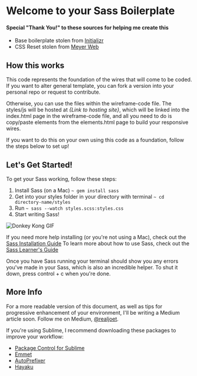 # Welcome to your Sass Boilerplate

<!-- Created by [Joe Toscano](http://www.realjoet.me), UX Designer & Engineer. 
Find me @realjoet across just about any relevant social media. 
If you can't find me @realjoet, it's probably not relevant :p

Feel free to reach out if you get stuck or just want to talk: yo@realjoet.me -->

#### Special "Thank You!" to these sources for helping me create this
* Base boilerplate stolen from [Initializr](http://www.initializr.com)
* CSS Reset stolen from [Meyer Web](http://meyerweb.com/eric/tools/css/reset/)




## How this works
This code represents the foundation of the wires that will come to be coded. If you want to alter general template, you can fork a version into your personal repo or request to contribute.

Otherwise, you can use the files within the wireframe-code file. The styles/js will be hosted at *{Link to hosting site}*, which will be linked into the index.html page in the wireframe-code file, and all you need to do is copy/paste elements from the elements.html page to build your responsive wires.

If you want to do this on your own using this code as a foundation, follow the steps below to set up!



## Let's Get Started!
To get your Sass working, follow these steps:
  1. Install Sass (on a Mac) 
  ```~ gem install sass```
  2. Get into your styles folder in your directory with terminal
  ```~ cd directory-name/styles```
  3. Run 
  ```~ sass --watch styles.scss:styles.css```
  4. Start writing Sass!

![Donkey Kong GIF](https://media.giphy.com/media/ZAckOMVbv7Jba/giphy.gif)

If you need more help installing (or you're not using a Mac), check out the [Sass Installation Guide](http://sass-lang.com/install)
To learn more about how to use Sass, check out the [Sass Learner's Guide](http://sass-lang.com/guide)

Once you have Sass running your terminal should show you any errors you've made in your Sass, which is also an incredible helper.
To shut it down, press control + c when you're done.




## More Info
For a more readable version of this document, as well as tips for progressive enhancement of your environment, I'll be writing a Medium article soon. Follow me on Medium, [@realjoet](https://medium.com/@realjoet).

If you're using Sublime, I recommend downloading these packages to improve your workflow:
  * [Package Control for Sublime](https://packagecontrol.io/installation)
  * [Emmet](https://github.com/sergeche/emmet-sublime)
  * [AutoPrefixer](https://github.com/sindresorhus/sublime-autoprefixer)
  * [Hayaku](https://github.com/hayaku/hayaku#value-cycling)